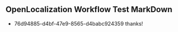 ## OpenLocalization Workflow Test MarkDown

* 76d94885-d4bf-47e9-8565-d4babc924359 
thanks!



<!--HONumber=Jan16_HO4-->
